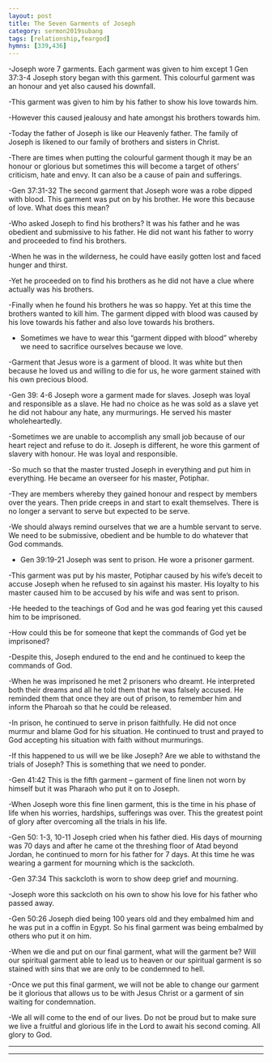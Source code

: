 ```yaml
---
layout: post
title: The Seven Garments of Joseph
category: sermon2019subang
tags: [relationship,feargod]
hymns: [339,436]
---
```

-Joseph wore 7 garments. Each garment was given to him except 1
Gen 37:3-4 Joseph story began with this garment. This colourful garment was an honour and yet also caused his downfall. 

-This garment was given to him by his father to show his love towards him.

-However this caused jealousy and hate amongst his brothers towards him. 

-Today the father of Joseph is like our Heavenly father. The family of Joseph is likened to our family of brothers and sisters in Christ. 

-There are times when putting the colourful garment though it may be an honour or glorious but sometimes this will become a target of others’ criticism, hate and envy. It can also be a cause of pain and sufferings. 

-Gen 37:31-32 The second garment that Joseph wore was a robe dipped with blood. This garment was put on by his brother. He wore this because of love. What does this mean? 

-Who asked Joseph to find his brothers? It was his father and he was obedient and submissive to his father. He did not want his father to worry and proceeded to find his brothers. 

-When he was in the wilderness, he could have easily gotten lost and faced hunger and thirst. 

-Yet he proceeded on to find his brothers as he did not have a clue where actually was his brothers. 

-Finally when he found his brothers he was so happy. Yet at this time the brothers wanted to kill him. The garment dipped with blood was caused by his love towards his father and also love towards his brothers. 

- Sometimes we have to wear this “garment dipped with blood” whereby we need to sacrifice ourselves because we love. 

-Garment that Jesus wore is a garment of blood. It was white but then because he loved us and willing to die for us, he wore garment stained with his own precious blood. 

-Gen 39: 4-6 Joseph wore a garment made for slaves. Joseph was loyal and responsible as a slave. He had no choice as he was sold as a slave yet he did not habour any hate, any murmurings. He served his master wholeheartedly. 

-Sometimes we are unable to accomplish any small job because of our heart reject and refuse to do it. Joseph is different, he wore this garment of slavery with honour. He was loyal and responsible. 

-So much so that the master trusted Joseph in everything and put him in everything. He became an overseer for his master, Potiphar. 

-They are members whereby they gained honour and respect by members over the years. Then pride creeps in and start to exalt themselves.  There is no longer a servant to serve but expected to be serve. 

-We should always remind ourselves that we are a humble servant to serve. We need to be submissive, obedient and be humble to do whatever that God commands. 

- Gen 39:19-21 Joseph was sent to prison. He wore a prisoner garment. 

-This garment was put by his master, Potiphar caused by his wife’s deceit to accuse Joseph when he refused to sin against his master. His loyalty to his master caused him to be accused by his wife and was sent to prison. 

-He heeded to the teachings of God and he was god fearing yet this caused him to be imprisoned. 

-How could this be for someone that kept the commands of God yet be imprisoned? 

-Despite this, Joseph endured to the end and he continued to keep the commands of God. 

-When he was imprisoned he met 2 prisoners who dreamt. He interpreted both their dreams and all he told them that he was falsely accused. He reminded them that once they are out of prison, to remember him and inform the Pharoah so that he could be released. 

-In prison, he continued to serve in prison faithfully. He did not once murmur and blame God for his situation. He continued to trust and prayed to God accepting his situation with faith without murmurings. 

-If this happened to us will we be like Joseph? Are we able to withstand the trials of Joseph? This is something that we need to ponder. 

-Gen 41:42 This is the fifth garment – garment of fine linen not worn by himself but it was Pharaoh who put it on to Joseph.

-When Joseph wore this fine linen garment, this is the time in his phase of life when his worries, hardships, sufferings was over. This the greatest point of glory after overcoming all the trials in his life. 

-Gen 50: 1-3, 10-11 Joseph cried when his father died. His days of mourning was 70 days and after he came ot the threshing floor of Atad beyond Jordan, he continued to morn for his father for 7 days. At this time he was wearing a garment for mourning which is the sackcloth. 

-Gen 37:34 This sackcloth is worn to show deep grief and mourning.

-Joseph wore this sackcloth on his own to show his love for his father who passed away. 

-Gen 50:26 Joseph died being 100 years old and they embalmed him and he was put in a coffin in Egypt. So his final garment was being embalmed by others who put it on him. 

-When we die and put on our final garment, what will the garment be? Will our spiritual garment able to lead us to heaven or our spiritual garment is so stained with sins that we are only to be condemned to hell. 

-Once we put this final garment, we will not be able to change our garment be it glorious that allows us to be with Jesus 
Christ or a garment of sin waiting for condemnation. 

-We all will come to the end of our lives. Do not be proud but to make sure we live a fruitful and glorious life in the Lord to await his second coming. 
All glory to God. 







----
****
